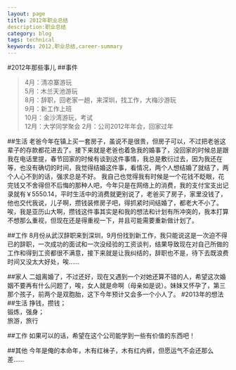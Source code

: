```yaml
---
layout: page
title: 2012年职业总结
description:职业总结
category: blog
tags: technical
keywords: 2012,职业总结,career-summary
---
```


#2012年那些事儿
##事件
>4月：清凉寨游玩  
5月：木兰天池游玩  
8月：辞职，回老家一趟，来深圳，找工作，大梅沙游玩  
9月：新工作上班  
10月：金沙湾游玩，考试  
12月：大学同学聚会
2月：公司2012年年会，回家过年


##生活
老爸今年在镇上买一套房子，虽说不是很贵，但房子可以，不过把老爸这辈子的存款都花进去了。接下来就是老爸也着急我的婚事了，没回家的时候总是跟我在电话里提，春节回家的时候有谈到这件事情，我总是敷衍过去，因为我还在等，也没有确切的时间，我觉得结婚这件事，看情况，两个人想结婚了就结了，两个人心不到的话，强求总是不好。
我自己也觉得我有时候是一个花钱不眨眼，花完钱又不舍得但不后悔的那种人吧，今年只是在网络上的消费，我的支付宝支出记录就有￥5550.14，平时生活中的消费就更别说了，老爸买了房子，家里没钱了，他也交代我说，儿子啊，攒钱装修房子吧，得抓紧时间结婚了，都老大不小了。唉，我是亚历山大啊，攒钱这件事其实是和我的想法和计划有所冲突的，我本打算不想那么重视，但现在还是得重视一下，并且可能需要重新做计划了。

##工作
8月份从武汉辞职来到深圳，9月份找到新工作，我只能说这是一次迫不得已的辞职，一次成功的面试和一次没经验的工资谈判，结果导致现在对自己所做的工作和得到工资都很不满意，接下来就是让我纠结的，辞职也不是，待下去既浪费时间又没太大好处，唉……

##家人
二姐离婚了，不过还好，现在又遇到一个对她还算不错的人，希望这次婚姻不要再有什么问题了，唉，女人就是命啊（母亲如是说）。妹妹又怀孕了，第三那个孩子，前两个是双胞胎，这下今年预计又会多一个小人了。
#2013年的想法
##生活
挣钱，攒钱；  
锻炼，强身；  
旅游，旅行

##工作
如果可以的话，希望在这个公司能学到一些有价值的东西吧！

##其他
今年是俺的本命年，木有红袜子，木有红内裤，但愿运气不会还那么差……
